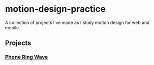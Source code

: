 # motion-design-practice
A collection of projects I've made as I study motion design for web and mobile.

## Projects
### [Phone Ring Wave](./rn-phone-ring-wave/)
